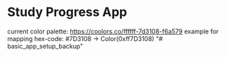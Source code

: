 # Study Progress App

current color palette:
https://coolors.co/ffffff-7d3108-f6a579
example for mapping hex-code:
#7D3108  -> Color(0xff7D3108)
"# basic_app_setup_backup" 
